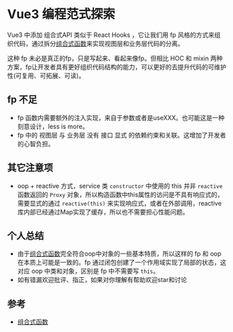 # Vue3 编程范式探索

Vue3 中添加 组合式API 类似于 React Hooks ，它让我们用 fp 风格的方式来组织代码，通过拆分[组合式函数][composables]来实现视图层和业务层代码的分离。

这种 fp 未必是真正的fp，只是写起来、看起来像fp。但相比 HOC 和 mixin 两种方案，fp让开发者具有更好组织代码结构的能力，可以更好的去提升代码的可维护性(可复用、可拓展、可读)。

## fp 不足
- fp 函数内需要额外的注入实现，来自于参数或者是useXXX。也可能这是一种刻意设计，less is more。
- fp 中的 视图层 与 业务层 没有 接口 显式 的依赖约束和关联。这增加了开发者的心智负担。

## 其它注意项
- oop + reactive 方式，service 类 `constructor` 中使用的 this 并非 `reactive` 函数返回的 `Proxy` 对象，所以构造函数中this属性的访问是不具有响应式的，需要显式的通过 `reactive(this)` 来实现响应式，或者在外部调用，reactive库内部已经通过Map实现了缓存，所以也不需要担心性能问题。

## 个人总结

- 由于[组合式函数][composables]完全符合oop中对象的一些基本特质，所以这样的 fp 和 oop 在本质上可能是一致的。fp 通过闭包创建了一个作用域实现了局部的状态，这对应 oop 中类和对象，区别是 fp 中不需要写 `this`。
- 如有错漏欢迎批评、指正，如果对你理解有帮助欢迎star和讨论

## 参考

- [组合式函数](composables)




[composables]: https://staging-cn.vuejs.org/guide/reusability/composables.html

